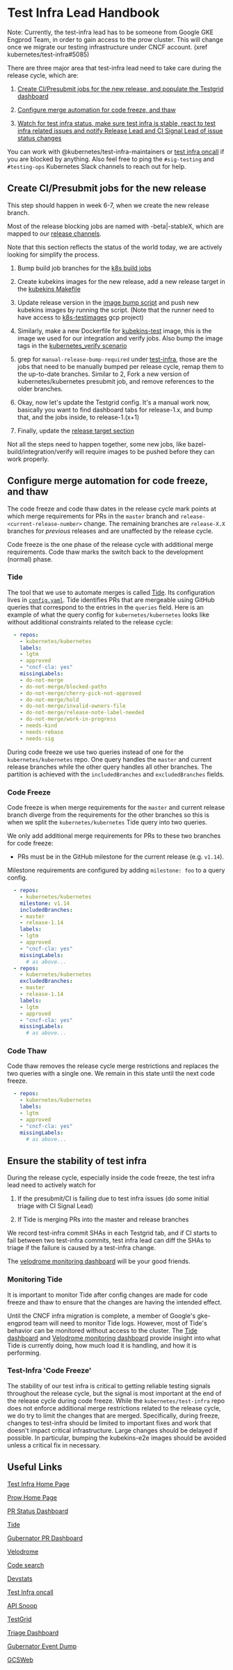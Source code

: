 # Test Infra Lead Handbook

Note: Currently, the test-infra lead has to be someone from Google GKE Engprod Team, in order to gain access to the prow cluster. This
will change once we migrate our testing infrastructure under CNCF account. (xref kubernetes/test-infra#5085)

There are three major area that test-infra lead need to take care during the release cycle, which are:

1. [Create CI/Presubmit jobs for the new release, and populate the Testgrid dashboard](#create-cipresubmit-jobs-for-the-new-release)

1. [Configure merge automation for code freeze, and thaw](#configure-merge-automation-for-code-freeze-and-thaw)

1. [Watch for test infra status, make sure test infra is stable, react to test infra related issues and notify Release Lead and CI Signal Lead of issue status changes](#ensure-the-stability-of-test-infra)

You can work with @kubernetes/test-infra-maintainers or [test infra oncall](https://go.k8s.io/oncall) if you are blocked by anything.
Also feel free to ping the `#sig-testing` and `#testing-ops` Kubernetes Slack channels to reach out for help.

## Create CI/Presubmit jobs for the new release

This step should happen in week 6-7, when we create the new release branch.

Most of the release blocking jobs are named with -beta|-stableX, which are mapped to our [release channels](https://github.com/kubernetes/test-infra#release-branch-jobs--image-validation-jobs).

Note that this section reflects the status of the world today, we are actively looking for simplify the process.

1. Bump build job branches for the [k8s build jobs](https://github.com/kubernetes/test-infra/blob/master/config/jobs/kubernetes/sig-release/kubernetes-builds.yaml)

1. Create kubekins images for the new release, add a new release target in the [kubekins Makefile](https://github.com/kubernetes/test-infra/blob/master/images/kubekins-e2e/Makefile)

1. Update release version in the [image bump script](https://github.com/kubernetes/test-infra/blob/master/experiment/bump_e2e_image.sh) and push new kubekins images by running the script. (Note that the runner need to have access to [k8s-testimages](https://pantheon.corp.google.com/home/dashboard?project=k8s-testimages) gcp project)

1. Similarly, make a new Dockerfile for [kubekins-test](https://github.com/kubernetes/test-infra/tree/master/images/kubekins-test) image, this is the image we used for our integration and verify jobs. Also bump the image tags in the [kubernetes_verify scenario](https://github.com/kubernetes/test-infra/blob/master/scenarios/kubernetes_verify.py)

1. grep for `manual-release-bump-required` under [test-infra](https://github.com/kubernetes/test-infra), those are the jobs that need to be manually bumped per release cycle, remap them to the up-to-date branches. Similar to 2, Fork a new version of kubernetes/kubernetes presubmit job, and remove references to the older branches.

1. Okay, now let's update the Testgrid config. It's a manual work now, basically you want to find dashboard tabs for release-1.x, and bump that, and the jobs inside, to release-1.(x+1)

1. Finally, update the [release target section](https://github.com/kubernetes/test-infra#release-branch-jobs--image-validation-jobs)

Not all the steps need to happen together, some new jobs, like bazel-build/integration/verify will require images to be pushed before they can work properly. 


## Configure merge automation for code freeze, and thaw

The code freeze and code thaw dates in the release cycle mark points at which merge requirements for PRs in the `master` branch and `release-<current-release-number>` change. The remaining branches are `release-X.X` branches for *previous* releases and are unaffected by the release cycle.

Code freeze is the one phase of the release cycle with additional merge requirements. Code thaw marks the switch back to the development (normal) phase.

### Tide

The tool that we use to automate merges is called [Tide](https://github.com/kubernetes/test-infra/tree/master/prow/cmd/tide#tide). Its configuration lives in [`config.yaml`](https://github.com/kubernetes/test-infra/blob/master/prow/config.yaml). Tide identifies PRs that are mergeable using GitHub queries that correspond to the entries in the `queries` field.
Here is an example of what the query config for `kubernetes/kubernetes` looks like without additional constraints related to the release cycle:

```yaml
  - repos:
    - kubernetes/kubernetes
    labels:
    - lgtm
    - approved
    - "cncf-cla: yes"
    missingLabels:
    - do-not-merge
    - do-not-merge/blocked-paths
    - do-not-merge/cherry-pick-not-approved
    - do-not-merge/hold
    - do-not-merge/invalid-owners-file
    - do-not-merge/release-note-label-needed
    - do-not-merge/work-in-progress
    - needs-kind
    - needs-rebase
    - needs-sig
```

During code freeze we use two queries instead of one for the `kubernetes/kubernetes` repo. One query handles the `master` and current release branches while the other query handles all other branches. The partition is achieved with the `includedBranches` and `excludedBranches` fields.

### Code Freeze

Code freeze is when merge requirements for the `master` and current release branch diverge from the requirements for the other branches so this is when we split the `kubernetes/kubernetes` Tide query into two queries.

We only add additional merge requirements for PRs to these two branches for code freeze:
- PRs must be in the GitHub milestone for the current release (e.g. `v1.14`).

Milestone requirements are configured by adding `milestone: foo` to a query config.


```yaml
  - repos:
    - kubernetes/kubernetes
    milestone: v1.14
    includedBranches:
    - master
    - release-1.14
    labels:
    - lgtm
    - approved
    - "cncf-cla: yes"
    missingLabels:
      # as above...
  - repos:
    - kubernetes/kubernetes
    excludedBranches:
    - master
    - release-1.14
    labels:
    - lgtm
    - approved
    - "cncf-cla: yes"
    missingLabels:
      # as above...
```

### Code Thaw

Code thaw removes the release cycle merge restrictions and replaces the two queries with a single one. We remain in this state until the next code freeze.

```yaml
  - repos:
    - kubernetes/kubernetes
    labels:
    - lgtm
    - approved
    - "cncf-cla: yes"
    missingLabels:
      # as above...
```

## Ensure the stability of test infra

During the release cycle, especially inside the code freeze, the test infra lead need to actively watch for

1. If the presubmit/CI is failing due to test infra issues (do some initial triage with CI Signal Lead)

1. If Tide is merging PRs into the master and release branches

We record test-infra commit SHAs in each Testgrid tab, and if CI starts to fail between two test-infra commits, test infra lead can diff the SHAs to triage if the failure is caused by a test-infra change.

The [velodrome monitoring dashboard](http://velodrome.k8s.io/dashboard/db/monitoring?orgId=1) will be your good friends.

### Monitoring Tide

It is important to monitor Tide after config changes are made for code freeze and thaw to ensure that the changes are having the intended effect.

Until the CNCF infra migration is complete, a member of Google's gke-engprod team will need to monitor Tide logs.
However, most of Tide's behavior can be monitored without access to the cluster. The [Tide dashboard](https://prow.k8s.io/tide) and [Velodrome monitoring dashboard](http://velodrome.k8s.io/dashboard/db/monitoring?orgId=1) provide insight into what Tide is currently doing, how much load it is handling, and how it is performing.

### Test-Infra 'Code Freeze'

The stability of our test infra is critical to getting reliable testing signals throughout the release cycle, but the signal is most important at the end of the release cycle during code freeze. While the `kubernetes/test-infra` repo does not enforce additional merge restrictions related to the release cycle, we do try to limit the changes that are merged. Specifically, during freeze, changes to test-infra should be limited to important fixes and work that doesn't impact critical infrastructure. Large changes should be delayed if possible.
In particular, bumping the kubekins-e2e images should be avoided unless a critical fix in necessary.

## Useful Links

[Test Infra Home Page](https://github.com/kubernetes/test-infra)

[Prow Home Page](https://prow.k8s.io)

[PR Status Dashboard](https://prow.k8s.io/pr)

[Tide](https://prow.k8s.io/tide)

[Gubernator PR Dashboard](https://gubernator.k8s.io/pr)

[Velodrome](http://velodrome.k8s.io)

[Code search](https://cs.k8s.io/)

[Devstats](https://k8s.devstats.cncf.io)

[Test Infra oncall](https://go.k8s.io/oncall)

[API Snoop](https://apisnoop.cncf.io)

[TestGrid](https://testgrid.k8s.io/)

[Triage Dashboard](https://storage.googleapis.com/k8s-gubernator/triage/index.html)

[Gubernator Event Dump](http://github-dot-k8s-gubernator.appspot.com/timeline?repo=kubernetes/kubernetes&number=1)

[GCSWeb](http://gcsweb.k8s.io/gcs/test-infra-oncall/)
